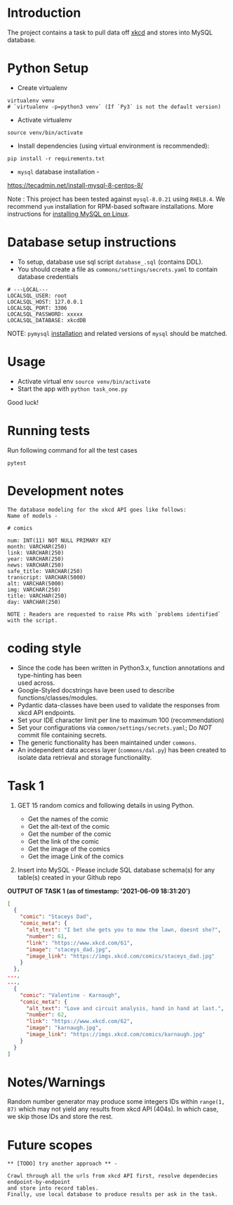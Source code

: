 # Introduction

The project contains a task to pull data off [xkcd](https://xkcd.com/) and stores into 
MySQL database.

# Python Setup
-   Create virtualenv

```
virtualenv venv
# `virtualenv -p=python3 venv` (If `Py3` is not the default version)
```
-   Activate virtualenv 
```
source venv/bin/activate
```

-   Install dependencies (using virtual environment is recommended):
```
pip install -r requirements.txt
```

-   `mysql` database installation - 

https://tecadmin.net/install-mysql-8-centos-8/

Note : This project has been tested against `mysql-8.0.21` using `RHEL8.4`.
We recommend `yum` installation for RPM-based software installations.
More instructions for [installing MySQL on Linux](https://dev.mysql.com/doc/refman/8.0/en/linux-installation.html). 

# Database setup instructions

-   To setup, database use sql script `database_.sql` (contains DDL).
-   You should create a file as `commons/settings/secrets.yaml` to contain database credentials

```
# ---LOCAL---
LOCALSQL_USER: root
LOCALSQL_HOST: 127.0.0.1
LOCALSQL_PORT: 3306
LOCALSQL_PASSWORD: xxxxx
LOCALSQL_DATABASE: xkcdDB
```

NOTE: `pymysql` [installation](https://pymysql.readthedocs.io/en/latest/user/installation.html) and 
related versions of `mysql` should be matched.

# Usage
-   Activate virtual env `source venv/bin/activate`
-   Start the app with `python task_one.py`

Good luck!

# Running tests
Run following command for all the test cases
```shell script
pytest
```

# Development notes


    The database modeling for the xkcd API goes like follows: 
    Name of models -
    
    # comics    
     
    num: INT(11) NOT NULL PRIMARY KEY
    month: VARCHAR(250)
    link: VARCHAR(250)
    year: VARCHAR(250)
    news: VARCHAR(250)
    safe_title: VARCHAR(250)
    transcript: VARCHAR(5000)
    alt: VARCHAR(5000)
    img: VARCHAR(250)
    title: VARCHAR(250)
    day: VARCHAR(250)
    
    NOTE : Readers are requested to raise PRs with `problems identified` with the script.

# coding style

-   Since the code has been written in Python3.x, function annotations and type-hinting has been  
    used across.
-   Google-Styled docstrings have been used to describe functions/classes/modules.
-   Pydantic data-classes have been used to validate the responses from xkcd API endpoints.
-   Set your IDE character limit per line to maximum 100 (recommendation)
-   Set your configurations via ``common/settings/secrets.yaml``; Do *NOT* commit file containing secrets.
-   The generic functionality has been maintained under ``commons``.
-   An independent data access layer (`commons/dal.py`) has been created to isolate data retrieval and storage
 functionality.
    
# Task 1

1. GET 15 random comics and following details in using Python.
    - Get the names of the comic
    - Get the alt-text of the comic
    - Get the number of the comic
    - Get the link of the comic
    - Get the image of the comics
    - Get the image Link of the comics

2. Insert into MySQL - Please include SQL database schema(s) for any table(s) created in
your Github repo
    
**OUTPUT OF TASK 1  (as of timestamp: '2021-06-09 18:31:20')**
```json
[
  {
    "comic": "Staceys Dad",
    "comic_meta": {
      "alt_text": "I bet she gets you to mow the lawn, doesnt she?",
      "number": 61,
      "link": "https://www.xkcd.com/61",
      "image": "staceys_dad.jpg",
      "image_link": "https://imgs.xkcd.com/comics/staceys_dad.jpg"
    }
  },
...,
...,
  {
    "comic": "Valentine - Karnaugh",
    "comic_meta": {
      "alt_text": "Love and circuit analysis, hand in hand at last.",
      "number": 62,
      "link": "https://www.xkcd.com/62",
      "image": "karnaugh.jpg",
      "image_link": "https://imgs.xkcd.com/comics/karnaugh.jpg"
    }
  }
]
```

# Notes/Warnings

Random number generator may produce some integers IDs within `range(1, 87)` which may not yield any
results from xkcd API (404s). In which case, we skip those IDs and store the rest.


# Future scopes

    ** [TODO] try another approach ** - 
    
    Crawl through all the urls from xkcd API first, resolve dependecies endpoint-by-endpoint 
    and store into record tables.
    Finally, use local database to produce results per ask in the task.
                       